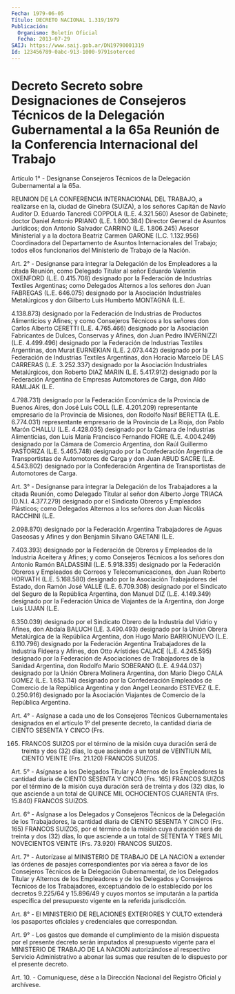 ```yaml
---
Fecha: 1979-06-05
Título: DECRETO NACIONAL 1.319/1979
Publicación:
  Organismo: Boletín Oficial
  Fecha: 2013-07-29
SAIJ: https://www.saij.gob.ar/DN19790001319
Id: 123456789-0abc-913-1000-9791soterced
---
```

# Decreto Secreto sobre Designaciones de Consejeros Técnicos de la Delegación Gubernamental a la 65a Reunión de la Conferencia Internacional del Trabajo

<a id="1"></a>
Artículo 1° - Desígnanse Consejeros Técnicos de la Delegación Gubernamental a la 65a.

REUNION DE LA CONFERENCIA INTERNACIONAL DEL TRABAJO, a realizarse en la, ciudad de Ginebra (SUIZA), a los señores Capitán de Navío Auditor D. Eduardo Tancredi COPPOLA (L.E. 4.321.560) Asesor de Gabinete; doctor Daniel Antonio PRIANO (L.E. 1.800.384) Director General de Asuntos Jurídicos; don Antonio Salvador CARRINO (L.E. 1.806.245) Asesor Ministerial y a la doctora Beatriz Carmen GARONE (L.C. 1.132.956) Coordinadora del Departamento de Asuntos Internacionales del Trabajo; todos ellos funcionarios del Ministerio de Trabajo de la Nación.

<a id="2"></a>
Art. 2° - Desígnanse para integrar la Delegación de los Empleadores a la citada Reunión, como Delegado Titular al señor Eduardo Valentín OXENFORD (L.E. 0.415.708) designado por la Federación de Industrias Textiles Argentinas; como Delegados Alternos a los señores don Juan FABREGAS (L.E. 646.075) designado por la Asociación Industriales Metalúrgicos y don Gilberto Luis Humberto MONTAGNA (L.E.

4.138.873) designado por la Federación de Industrias de Productos Alimenticios y Afines; y como Consejeros Técnicos a los señores don Carlos Alberto CERETTI (L.E. 4.765.466) designado por la Asociación Fabricantes de Dulces, Conservas y Afines, don Juan Pedro INVERNIZZI (L.E. 4.499.496) designado por la Federación de Industrias Textiles Argentinas, don Murat EURNEKIAN (L.E. 2.073.442) designado por la Federación de Industrias Textiles Argentinas, don Horacio Marcelo DE LAS CARRERAS (L.E. 3.252.337) designado por la Asociación Industriales Metalúrgicos, don Roberto DIAZ MARIN (L.E. 5.417.912) designado por la Federación Argentina de Empresas Automotores de Carga, don Aldo RAMLJAK (L.E.

4.798.731) designado por la Federación Económica de la Provincia de Buenos Aires, don José Luis COLL (L.E. 4.201.209) representante empresario de la Provincia de Misiones, don Rodolfo Nasif BERETTA (L.E. 6.774.031) representante empresario de la Provincia de La Rioja, don Pablo Marón CHALLU (L.E. 4.428.035) designado por la Cámara de Industrias Alimenticias, don Luis María Francisco Fernando FIORE (L.E. 4.004.249) designado por la Cámara de Comercio Argentina, don Raúl Guillermo PASTORIZA (L.E. 5.465.748) designado por la Confederación Argentina de Transportistas de Automotores de Carga y don Juan ABUD SACRE (L.E. 4.543.802) designado por la Confederación Argentina de Transportistas de Automotores de Carga.

<a id="3"></a>
Art. 3° - Desígnanse para integrar la Delegación de los Trabajadores a la citada Reunión, como Delegado Titular al señor don Alberto Jorge TRIACA (D.N.I. 4.377.279) designado por el Sindicato Obreros y Empleados Plásticos; como Delegados Alternos a los señores don Juan Nicolás RACCHINI (L.E.

2.098.870) designado por la Federación Argentina Trabajadores de Aguas Gaseosas y Afines y don Benjamín Silvano GAETANI (L.E.

7.403.393) designado por la Federación de Obreros y Empleados de la Industria Aceitera y Afines; y como Consejeros Técnicos a los señores don Antonio Ramón BALDASSINI (L.E. 5.918.335) designado por la Federación Obreros y Empleados de Correos y Telecomunicaciones, don Juan Roberto HORVATH (L.E. 5.168.580) designado por la Asociación Trabajadores del Estado, don Ramón José VALLE (L.E. 6.709.308) designado por el Sindicato del Seguro de la República Argentina, don Manuel DIZ (L.E. 4.149.349) designado por la Federación Unica de Viajantes de la Argentina, don Jorge Luis LUJAN (L.E.

6.350.039) designado por el Sindicato Obrero de la Industria del Vidrio y Afines, don Abdala BALUCH (LE. 3.490.493) designado por la Unión Obrera Metalúrgica de la República Argentina, don Hugo Mario BARRIONUEVO (L.E. 6.110.796) designado por la Federación Argentina Trabajadores de la Industria Fideera y Afines, don Otto Arístides CALACE (L.E. 4.245.595) designado por la Federación de Asociaciones de Trabajadores de la Sanidad Argentina, don Rodolfo Mario SOBERANO (L.E. 4.944.037) designado por la Unión Obrera Molinera Argentina, don Mario Diego CALA GOMEZ (L.E. 1.653.114) designado por la Confederación Empleados de Comercio de la República Argentina y don Angel Leonardo ESTEVEZ (L.E. 0.250.916) designado por la Asociación Viajantes de Comercio de la República Argentina.

<a id="4"></a>
Art. 4° - Asígnase a cada uno de los Consejeros Técnicos Gubernamentales designados en el artículo 1º del presente decreto, la cantidad diaria de CIENTO SESENTA Y CINCO (Frs.

165) FRANCOS SUIZOS por el término de la misión cuya duración será de treinta y dos (32) días, lo que asciende a un total de VEINTIUN MIL CIENTO VEINTE (Frs. 21.120) FRANCOS SUIZOS.

<a id="5"></a>
Art. 5° - Asígnase a los Delegados Titular y Alternos de los Empleadores la cantidad diaria de CIENTO SESENTA Y CINCO (Frs. 165) FRANCOS SUIZOS por el término de la misión cuya duración será de treinta y dos (32) días, lo que asciende a un total de QUINCE MIL OCHOCIENTOS CUARENTA (Frs. 15.840) FRANCOS SUIZOS.

<a id="6"></a>
Art. 6° - Asígnase a los Delegados y Consejeros Técnicos de la Delegación de los Trabajadores, la cantidad diaria de CIENTO SESENTA Y CINCO (Frs. 165) FRANCOS SUIZOS, por el término de la misión cuya duración será de treinta y dos (32) días, lo que asciende a un total de SETENTA Y TRES MIL NOVECIENTOS VEINTE (Frs. 73.920) FRANCOS SUIZOS.

<a id="7"></a>
Art. 7° - Autorízase al MINISTERIO DE TRABAJO DE LA NACION a extender las órdenes de pasajes correspondientes por vía aérea a favor de los Consejeros Técnicos de la Delegación Gubernamental, de los Delegados Titular y Alternos de los Empleadores y de los Delegados y Consejeros Técnicos de los Trabajadores, exceptuándolo de lo establecido por los decretos 9.225/64 y 15.896/49 y cuyos montos se imputarán a la partida específica del presupuesto vigente en la referida jurisdicción.

<a id="8"></a>
Art. 8° - El MINISTERIO DE RELACIONES EXTERIORES Y CULTO extenderá los pasaportes oficiales y credenciales que correspondan.

<a id="9"></a>
Art. 9° - Los gastos que demande el cumplimiento de la misión dispuesta por el presente decreto serán imputados al presupuesto vigente para el MINISTERIO DE TRABAJO DE LA NACION autorizándose al respectivo Servicio Administrativo a abonar las sumas que resulten de lo dispuesto por el presente decreto.

<a id="10"></a>
Art. 10. - Comuníquese, dése a la Dirección Nacional del Registro Oficial y archívese.